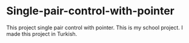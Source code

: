 # Single-pair-control-with-pointer
This project single pair control with pointer.
This is my school project. I made this project in Turkish.

